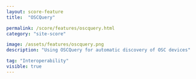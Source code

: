 ```yaml
---
layout: score-feature
title:  "OSCQuery"

permalink: /score/features/oscquery.html
category: "site-score"

image: /assets/features/oscquery.png
description: "Using OSCQuery for automatic discovery of OSC devices"

tag: "Interoperability"
visible: true
---
```


